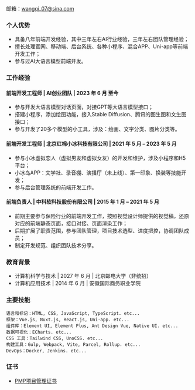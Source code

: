 邮箱：<wangqi_07@sina.com>

### 个人优势
- 具备八年前端开发经验，其中三年左右AI行业经验，三年左右团队管理经验；
- 擅长处理官网、移动端、后台系统、各种小程序、混合APP、Uni-app等前端开发工作；
- 参与过AI大语言模型前端开发。
  
### 工作经验

#### 前端开发工程师 \| AI创业团队 \| 2023 年 6 月 至今
- 参与开发大语言模型对话页面，对接GPT等大语言模型接口；
- 搭建小程序，添加绘图功能，接入Stable Diffusion、腾讯的图生图和文生图接口；
- 参与开发了20多个模型的小工具，涉及：绘画、文字分类、图片分类等。

#### 前端开发工程师 \| 北京红棉小冰科技有限公司 \| 2021 年 5 月 – 2023 年 5 月
- 参与小冰虚拟恋人（虚拟男友和虚拟女友）的开发和维护，涉及小程序和H5平台；
- 小冰岛APP：文学社、录音棚、演播厅（未上线）、第一印象、换装等技能开发；
- 参与后台管理系统的前端开发工作。

#### 前端负责人 \| 中科软科技股份有限公司 \| 2015 年 1 月 – 2021 年 5 月
- 前期主要参与保险行业的前端开发工作，按照视觉设计师提供的视觉稿，还原对应的前端静态页面，接口对接、页面渲染工作；
- 后期扩展了职责范围，参与团队管理，项目技术选型、进度把控，协调团队成员；
- 制定开发规范、组织团队技术分享。

### 教育背景
- 计算机科学与技术 \| 2027 年 6 月 \| 北京邮电大学（非统招）
- 计算机应用技术 \| 2014 年 6 月 \| 安徽国际商务职业学院

### 主要技能
```
语言和标记：HTML, CSS, JavaScript, TypeScript. etc...
框架：Vue.js, Nuxt.js, React.js, Uni-app. etc...
组件库：Element UI, Element Plus, Ant Design Vue, Native UI. etc...
数据可视化：ECharts. etc...
CSS 工具：Tailwind CSS, UnoCSS. etc...
构建工具：Gulp, Webpack, Vite, Parcel, Rollup. etc...
DevOps：Docker, Jenkins. etc...
```

### 证书
- [PMP项目管理证书](https://www.pmi.org "Project Management Institute - PMI")